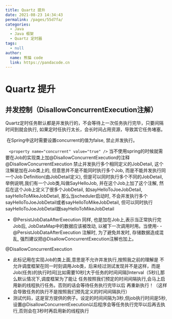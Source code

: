 ```yaml
---
title: Quartz 提升
date: 2021-08-23 14:34:43
permalink: /pages/55d7fa/
categories: 
  - Java
  - Java 框架
  - Quartz 定时器
tags: 
  - null
author: 
  name: 熊猫 code
  link: https://pandacode.cn
---
```


# Quartz 提升

## 并发控制（DisallowConcurrentExecution注解）

​		Quartz定时任务默认都是并发执行的，不会等待上一次任务执行完毕，只要间隔时间到就会执行, 如果定时任执行太长，会长时间占用资源，导致其它任务堵塞。


​		在Spring中这时需要设置concurrent的值为false, 禁止并发执行。

​		` <property name="concurrent" value="true" />`
​		当不使用spring的时候就需要在Job的实现类上加@DisallowConcurrentExecution的注释
@DisallowConcurrentExecution 禁止并发执行多个相同定义的JobDetail, 这个注解是加在Job类上的, 但意思并不是不能同时执行多个Job, 而是不能并发执行同一个Job Definition(由JobDetail定义), 但是可以同时执行多个不同的JobDetail, 举例说明,我们有一个Job类,叫做SayHelloJob, 并在这个Job上加了这个注解, 然后在这个Job上定义了很多个JobDetail, 如sayHelloToJoeJobDetail, sayHelloToMikeJobDetail, 那么当scheduler启动时, 不会并发执行多个sayHelloToJoeJobDetail或者sayHelloToMikeJobDetail, 但可以同时执行sayHelloToJoeJobDetail跟sayHelloToMikeJobDetail

- @PersistJobDataAfterExecution 同样, 也是加在Job上,表示当正常执行完Job后, JobDataMap中的数据应该被改动, 以被下一次调用时用。当使用- - @PersistJobDataAfterExecution 注解时, 为了避免并发时, 存储数据造成混乱, 强烈建议把@DisallowConcurrentExecution注解也加上。




@DisallowConcurrentExecution

- 此标记用在实现Job的类上面,意思是不允许并发执行,按照我之前的理解是 不允许调度框架在同一时刻调用Job类，后来经过测试发现并不是这样，而是Job(任务)的执行时间[比如需要10秒]大于任务的时间间隔[Interval（5秒)],那么默认情况下,调度框架为了能让 任务按照我们预定的时间间隔执行,会马上启用新的线程执行任务。否则的话会等待任务执行完毕以后 再重新执行！（这样会导致任务的执行不是按照我们预先定义的时间间隔执行）
- 测试代码，这是官方提供的例子。设定的时间间隔为3秒,但job执行时间是5秒,设置@DisallowConcurrentExecution以后程序会等任务执行完毕以后再去执行,否则会在3秒时再启用新的线程执行